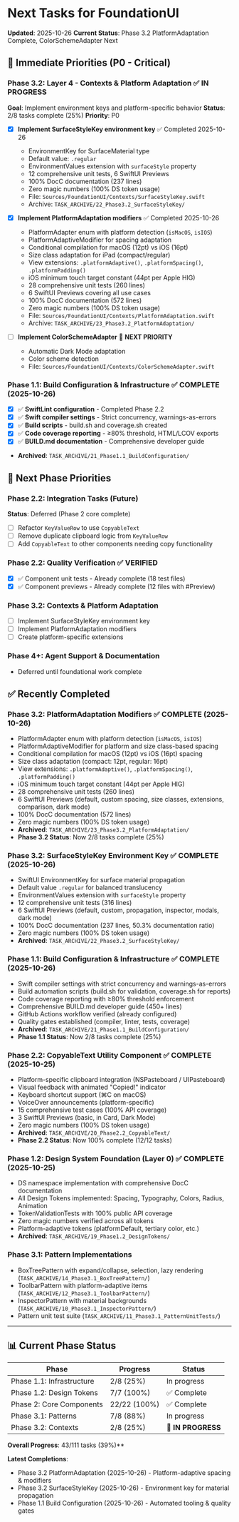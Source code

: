 # Next Tasks for FoundationUI

**Updated**: 2025-10-26
**Current Status**: Phase 3.2 PlatformAdaptation Complete, ColorSchemeAdapter Next

## 🎯 Immediate Priorities (P0 - Critical)

### Phase 3.2: Layer 4 - Contexts & Platform Adaptation ✅ IN PROGRESS
**Goal**: Implement environment keys and platform-specific behavior
**Status**: 2/8 tasks complete (25%)
**Priority**: P0

- [x] **Implement SurfaceStyleKey environment key** ✅ Completed 2025-10-26
  - EnvironmentKey for SurfaceMaterial type
  - Default value: `.regular`
  - EnvironmentValues extension with `surfaceStyle` property
  - 12 comprehensive unit tests, 6 SwiftUI Previews
  - 100% DocC documentation (237 lines)
  - Zero magic numbers (100% DS token usage)
  - File: `Sources/FoundationUI/Contexts/SurfaceStyleKey.swift`
  - Archive: `TASK_ARCHIVE/22_Phase3.2_SurfaceStyleKey/`

- [x] **Implement PlatformAdaptation modifiers** ✅ Completed 2025-10-26
  - PlatformAdapter enum with platform detection (`isMacOS`, `isIOS`)
  - PlatformAdaptiveModifier for spacing adaptation
  - Conditional compilation for macOS (12pt) vs iOS (16pt)
  - Size class adaptation for iPad (compact/regular)
  - View extensions: `.platformAdaptive()`, `.platformSpacing()`, `.platformPadding()`
  - iOS minimum touch target constant (44pt per Apple HIG)
  - 28 comprehensive unit tests (260 lines)
  - 6 SwiftUI Previews covering all use cases
  - 100% DocC documentation (572 lines)
  - Zero magic numbers (100% DS token usage)
  - File: `Sources/FoundationUI/Contexts/PlatformAdaptation.swift`
  - Archive: `TASK_ARCHIVE/23_Phase3.2_PlatformAdaptation/`

- [ ] **Implement ColorSchemeAdapter** 🎯 **NEXT PRIORITY**
  - Automatic Dark Mode adaptation
  - Color scheme detection
  - File: `Sources/FoundationUI/Contexts/ColorSchemeAdapter.swift`

### Phase 1.1: Build Configuration & Infrastructure ✅ COMPLETE (2025-10-26)
- [x] ✅ **SwiftLint configuration** - Completed Phase 2.2
- [x] ✅ **Swift compiler settings** - Strict concurrency, warnings-as-errors
- [x] ✅ **Build scripts** - build.sh and coverage.sh created
- [x] ✅ **Code coverage reporting** - ≥80% threshold, HTML/LCOV exports
- [x] ✅ **BUILD.md documentation** - Comprehensive developer guide
- **Archived**: `TASK_ARCHIVE/21_Phase1.1_BuildConfiguration/`

## 🔭 Next Phase Priorities

### Phase 2.2: Integration Tasks (Future)
**Status**: Deferred (Phase 2 core complete)

- [ ] Refactor `KeyValueRow` to use `CopyableText`
- [ ] Remove duplicate clipboard logic from `KeyValueRow`
- [ ] Add `CopyableText` to other components needing copy functionality

### Phase 2.2: Quality Verification ✅ VERIFIED
- [x] ✅ Component unit tests - Already complete (18 test files)
- [x] ✅ Component previews - Already complete (12 files with #Preview)

### Phase 3.2: Contexts & Platform Adaptation
- [ ] Implement SurfaceStyleKey environment key
- [ ] Implement PlatformAdaptation modifiers
- [ ] Create platform-specific extensions

### Phase 4+: Agent Support & Documentation
- Deferred until foundational work complete

## ✅ Recently Completed

### Phase 3.2: PlatformAdaptation Modifiers ✅ COMPLETE (2025-10-26)
- PlatformAdapter enum with platform detection (`isMacOS`, `isIOS`)
- PlatformAdaptiveModifier for platform and size class-based spacing
- Conditional compilation for macOS (12pt) vs iOS (16pt) spacing
- Size class adaptation (compact: 12pt, regular: 16pt)
- View extensions: `.platformAdaptive()`, `.platformSpacing()`, `.platformPadding()`
- iOS minimum touch target constant (44pt per Apple HIG)
- 28 comprehensive unit tests (260 lines)
- 6 SwiftUI Previews (default, custom spacing, size classes, extensions, comparison, dark mode)
- 100% DocC documentation (572 lines)
- Zero magic numbers (100% DS token usage)
- **Archived**: `TASK_ARCHIVE/23_Phase3.2_PlatformAdaptation/`
- **Phase 3.2 Status**: Now 2/8 tasks complete (25%)

### Phase 3.2: SurfaceStyleKey Environment Key ✅ COMPLETE (2025-10-26)
- SwiftUI EnvironmentKey for surface material propagation
- Default value `.regular` for balanced translucency
- EnvironmentValues extension with `surfaceStyle` property
- 12 comprehensive unit tests (316 lines)
- 6 SwiftUI Previews (default, custom, propagation, inspector, modals, dark mode)
- 100% DocC documentation (237 lines, 50.3% documentation ratio)
- Zero magic numbers (100% DS token usage)
- **Archived**: `TASK_ARCHIVE/22_Phase3.2_SurfaceStyleKey/`

### Phase 1.1: Build Configuration & Infrastructure ✅ COMPLETE (2025-10-26)
- Swift compiler settings with strict concurrency and warnings-as-errors
- Build automation scripts (build.sh for validation, coverage.sh for reports)
- Code coverage reporting with ≥80% threshold enforcement
- Comprehensive BUILD.md developer guide (450+ lines)
- GitHub Actions workflow verified (already configured)
- Quality gates established (compiler, linter, tests, coverage)
- **Archived**: `TASK_ARCHIVE/21_Phase1.1_BuildConfiguration/`
- **Phase 1.1 Status**: Now 2/8 tasks complete (25%)

### Phase 2.2: CopyableText Utility Component ✅ COMPLETE (2025-10-25)
- Platform-specific clipboard integration (NSPasteboard / UIPasteboard)
- Visual feedback with animated "Copied!" indicator
- Keyboard shortcut support (⌘C on macOS)
- VoiceOver announcements (platform-specific)
- 15 comprehensive test cases (100% API coverage)
- 3 SwiftUI Previews (basic, in Card, Dark Mode)
- Zero magic numbers (100% DS token usage)
- **Archived**: `TASK_ARCHIVE/20_Phase2.2_CopyableText/`
- **Phase 2.2 Status**: Now 100% complete (12/12 tasks)

### Phase 1.2: Design System Foundation (Layer 0) ✅ COMPLETE (2025-10-25)
- DS namespace implementation with comprehensive DocC documentation
- All Design Tokens implemented: Spacing, Typography, Colors, Radius, Animation
- TokenValidationTests with 100% public API coverage
- Zero magic numbers verified across all tokens
- Platform-adaptive tokens (platformDefault, tertiary color, etc.)
- **Archived**: `TASK_ARCHIVE/19_Phase1.2_DesignTokens/`

### Phase 3.1: Pattern Implementations
- BoxTreePattern with expand/collapse, selection, lazy rendering (`TASK_ARCHIVE/14_Phase3.1_BoxTreePattern/`)
- ToolbarPattern with platform-adaptive items (`TASK_ARCHIVE/12_Phase3.1_ToolbarPattern/`)
- InspectorPattern with material backgrounds (`TASK_ARCHIVE/10_Phase3.1_InspectorPattern/`)
- Pattern unit test suite (`TASK_ARCHIVE/11_Phase3.1_PatternUnitTests/`)

---

## 📊 Current Phase Status

| Phase | Progress | Status |
|-------|----------|--------|
| Phase 1.1: Infrastructure | 2/8 (25%) | In progress |
| Phase 1.2: Design Tokens | 7/7 (100%) | ✅ Complete |
| Phase 2: Core Components | 22/22 (100%) | ✅ Complete |
| Phase 3.1: Patterns | 7/8 (88%) | In progress |
| Phase 3.2: Contexts | 2/8 (25%) | 🚧 **IN PROGRESS** |

**Overall Progress**: 43/111 tasks (39%)**

**Latest Completions**:
- Phase 3.2 PlatformAdaptation (2025-10-26) - Platform-adaptive spacing & modifiers
- Phase 3.2 SurfaceStyleKey (2025-10-26) - Environment key for material propagation
- Phase 1.1 Build Configuration (2025-10-26) - Automated tooling & quality gates
